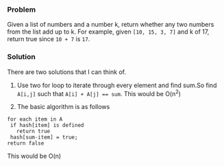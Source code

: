 ### Problem

Given a list of numbers and a number k, return whether any two numbers from the list add up to k.
For example, given `[10, 15, 3, 7]` and k of 17, return true since `10 + 7` is `17`.

### Solution

There are two solutions that I can think of.

1. Use two for loop to iterate through every element and find sum.So find `A[i,j]` such that `A[i] + A[j] == sum`.
   This would be O(n<sup>2</sup>)

2. The basic algorithm is as follows

```
for each item in A
 if hash[item] is defined
   return true
 hash[sum-item] = true;
return false
```

This would be O(n)
